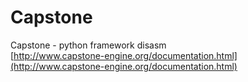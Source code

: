 # Capstone

Capstone - python framework disasm\
[http://www.capstone-engine.org/documentation.html](http://www.capstone-engine.org/documentation.html)

